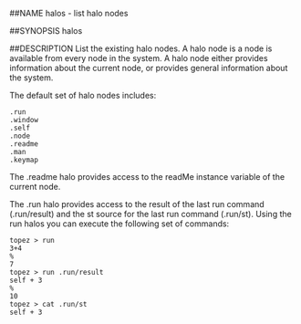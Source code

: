 ##NAME
  halos - list halo nodes

##SYNOPSIS
  halos

##DESCRIPTION
  List the existing halo nodes. A halo node is a node is
  available from every node in the system. A halo node
  either provides information about the current node, 
  or provides general information about the system.

  The default set of halo nodes includes:

    .run
    .window
    .self
    .node
    .readme
    .man
    .keymap

  The .readme halo provides access to the readMe instance
  variable of the current node.

  The .run halo provides access to the result of the last run
  command (.run/result) and the st source for the last run
  command (.run/st). Using the run halos you can execute the 
  following set of commands:

    topez > run
    3+4
    % 
    7
    topez > run .run/result
    self + 3
    %
    10
    topez > cat .run/st
    self + 3
